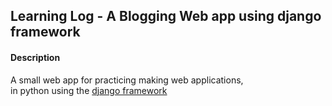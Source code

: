 ## Learning Log - A Blogging Web app using django framework

#### Description
A small web app for practicing making web applications,  
in python using the [django framework](https://www.djangoproject.com/)

